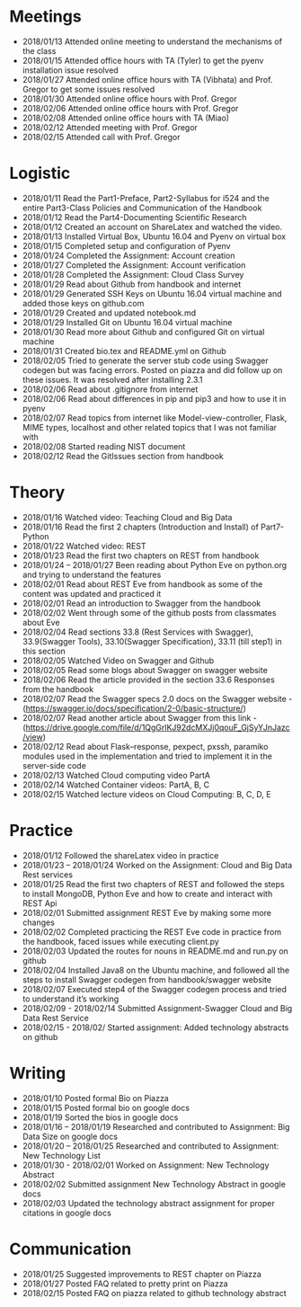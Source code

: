 # Meetings
* 2018/01/13 Attended online meeting to understand the mechanisms of the class
* 2018/01/15 Attended office hours with TA (Tyler) to get the pyenv installation issue resolved 
* 2018/01/27 Attended online office hours with TA (Vibhata) and Prof. Gregor to get some issues resolved
* 2018/01/30 Attended online office hours with Prof. Gregor
* 2018/02/06 Attended online office hours with Prof. Gregor 
* 2018/02/08 Attended online office hours with TA (Miao)
* 2018/02/12 Attended meeting with Prof. Gregor
* 2018/02/15 Attended call with Prof. Gregor 

# Logistic
* 2018/01/11 Read the Part1-Preface, Part2-Syllabus for i524 and the entire Part3-Class Policies and Communication of the Handbook
* 2018/01/12 Read the Part4-Documenting Scientific Research 
* 2018/01/12 Created an account on ShareLatex and watched the video.
* 2018/01/13 Installed Virtual Box, Ubuntu 16.04 and Pyenv on virtual box 
* 2018/01/15 Completed setup and configuration of Pyenv 
* 2018/01/24 Completed the Assignment: Account creation
* 2018/01/27 Completed the Assignment: Account verification
* 2018/01/28 Completed the Assignment: Cloud Class Survey
* 2018/01/29 Read about Github from handbook and internet
* 2018/01/29 Generated SSH Keys on Ubuntu 16.04 virtual machine and added those keys on github.com
* 2018/01/29 Created and updated notebook.md 
* 2018/01/29 Installed Git on Ubuntu 16.04 virtual machine
* 2018/01/30 Read more about Github and configured Git on virtual machine
* 2018/01/31 Created bio.tex and README.yml on Github
* 2018/02/05 Tried to generate the server stub code using Swagger codegen but was facing errors. Posted on piazza and did follow up on these issues. It was resolved after installing 2.3.1
* 2018/02/06 Read about .gitignore from internet
* 2018/02/06 Read about differences in pip and pip3 and how to use it in pyenv
* 2018/02/07 Read topics from internet like Model-view-controller, Flask, MIME types, localhost and other related topics that I was not familiar with
* 2018/02/08 Started reading NIST document
* 2018/02/12 Read the GitIssues section from handbook

# Theory
* 2018/01/16 Watched video: Teaching Cloud and Big Data 
* 2018/01/16 Read the first 2 chapters (Introduction and Install) of Part7-Python
* 2018/01/22 Watched video: REST
* 2018/01/23 Read the first two chapters on REST from handbook
* 2018/01/24 – 2018/01/27 Been reading about Python Eve on python.org and trying to understand the features
* 2018/02/01 Read about REST Eve from handbook as some of the content was updated and practiced it
* 2018/02/01 Read an introduction to Swagger from the handbook
* 2018/02/02 Went through some of the github posts from classmates about Eve 
* 2018/02/04 Read sections 33.8 (Rest Services with Swagger), 33.9(Swagger Tools), 33.10(Swagger Specification), 33.11 (till step1) in this section
* 2018/02/05 Watched Video on Swagger and Github
* 2018/02/05 Read some blogs about Swagger on swagger website
* 2018/02/06 Read the article provided in the section 33.6 Responses from the handbook
* 2018/02/07 Read the Swagger specs 2.0 docs on the Swagger website - (https://swagger.io/docs/specification/2-0/basic-structure/) 
* 2018/02/07 Read another article about Swagger from this link - (https://drive.google.com/file/d/1QgGrlKJ92dcMXJj0qouF_GjSyYJnJazc/view)
* 2018/02/12 Read about Flask–response, pexpect, pxssh, paramiko modules used in the implementation and tried to implement it in the server-side code
* 2018/02/13 Watched Cloud computing video PartA
* 2018/02/14 Watched Container videos: PartA, B, C
* 2018/02/15 Watched lecture videos on Cloud Computing: B, C, D, E

# Practice
* 2018/01/12 Followed the shareLatex video in practice
* 2018/01/23 – 2018/01/24 Worked on the Assignment: Cloud and Big Data Rest services
* 2018/01/25 Read the first two chapters of REST and followed the steps to install MongoDB, Python Eve and how to create and interact with REST Api
* 2018/02/01 Submitted assignment REST Eve by making some more changes
* 2018/02/02 Completed practicing the REST Eve code in practice from the handbook, faced issues while executing client.py
* 2018/02/03 Updated the routes for nouns in README.md and run.py on github
* 2018/02/04 Installed Java8 on the Ubuntu machine, and followed all the steps to install Swagger codegen from handbook/swagger website
* 2018/02/07 Executed step4 of the Swagger codegen process and tried to understand it’s working
* 2018/02/09 - 2018/02/14 Submitted Assignment-Swagger Cloud and Big Data Rest Service
* 2018/02/15 - 2018/02/   Started assignment: Added technology abstracts on github

# Writing
* 2018/01/10 Posted formal Bio on Piazza
* 2018/01/15 Posted formal bio on google docs 
* 2018/01/19 Sorted the bios in google docs
* 2018/01/16 – 2018/01/19 Researched and contributed to Assignment: Big Data Size on google docs
* 2018/01/20 – 2018/01/25 Researched and contributed to Assignment: New Technology List 
* 2018/01/30 - 2018/02/01 Worked on Assignment: New Technology Abstract
* 2018/02/02 Submitted assignment New Technology Abstract in google docs
* 2018/02/03 Updated the technology abstract assignment for proper citations in google docs

# Communication
* 2018/01/25 Suggested improvements to REST chapter on Piazza
* 2018/01/27 Posted FAQ related to pretty print on Piazza
* 2018/02/15 Posted FAQ on piazza related to github technology abstract
